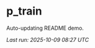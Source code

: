 # p_train

Auto-updating README demo.

<!--START_SECTION:status-->
_Last run: 2025-10-09 08:27 UTC_
<!--END_SECTION:status-->















































































































































































































































































































































































































































































































































































































































































































































































































































































































































































































































































































































































